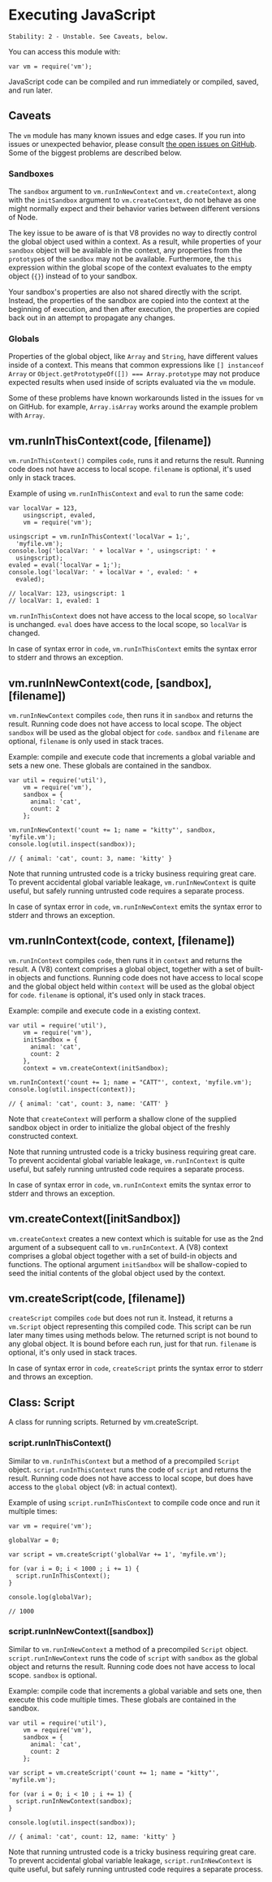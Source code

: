 # Executing JavaScript

    Stability: 2 - Unstable. See Caveats, below.

<!--name=vm-->

You can access this module with:

    var vm = require('vm');

JavaScript code can be compiled and run immediately or compiled, saved, and run later.

## Caveats

The `vm` module has many known issues and edge cases. If you run into 
issues or unexpected behavior, please consult 
[the open issues on GitHub](https://github.com/joyent/node/issues/search?q=vm). 
Some of the biggest problems are described below.

### Sandboxes

The `sandbox` argument to `vm.runInNewContext` and `vm.createContext`, 
along with the `initSandbox` argument to `vm.createContext`, do not 
behave as one might normally expect and their behavior varies 
between different versions of Node.

The key issue to be aware of is that V8 provides no way to directly 
control the global object used within a context. As a result, while 
properties of your `sandbox` object will be available in the context, 
any properties from the `prototype`s of the `sandbox` may not be 
available. Furthermore, the `this` expression within the global scope 
of the context evaluates to the empty object (`{}`) instead of to 
your sandbox.

Your sandbox's properties are also not shared directly with the script. 
Instead, the properties of the sandbox are copied into the context at 
the beginning of execution, and then after execution, the properties 
are copied back out in an attempt to propagate any changes.

### Globals

Properties of the global object, like `Array` and `String`, have 
different values inside of a context. This means that common
expressions like `[] instanceof Array` or 
`Object.getPrototypeOf([]) === Array.prototype` may not produce 
expected results when used inside of scripts evaluated via the `vm` module. 

Some of these problems have known workarounds listed in the issues for 
`vm` on GitHub. for example, `Array.isArray` works around 
the example problem with `Array`.

## vm.runInThisContext(code, [filename])

`vm.runInThisContext()` compiles `code`, runs it and returns the result. Running
code does not have access to local scope. `filename` is optional, it's used only
in stack traces.

Example of using `vm.runInThisContext` and `eval` to run the same code:

    var localVar = 123,
        usingscript, evaled,
        vm = require('vm');

    usingscript = vm.runInThisContext('localVar = 1;',
      'myfile.vm');
    console.log('localVar: ' + localVar + ', usingscript: ' +
      usingscript);
    evaled = eval('localVar = 1;');
    console.log('localVar: ' + localVar + ', evaled: ' +
      evaled);

    // localVar: 123, usingscript: 1
    // localVar: 1, evaled: 1

`vm.runInThisContext` does not have access to the local scope, so `localVar` is unchanged.
`eval` does have access to the local scope, so `localVar` is changed.

In case of syntax error in `code`, `vm.runInThisContext` emits the syntax error to stderr
and throws an exception.


## vm.runInNewContext(code, [sandbox], [filename])

`vm.runInNewContext` compiles `code`, then runs it in `sandbox` and returns the
result. Running code does not have access to local scope. The object `sandbox`
will be used as the global object for `code`.
`sandbox` and `filename` are optional, `filename` is only used in stack traces.

Example: compile and execute code that increments a global variable and sets a new one.
These globals are contained in the sandbox.

    var util = require('util'),
        vm = require('vm'),
        sandbox = {
          animal: 'cat',
          count: 2
        };

    vm.runInNewContext('count += 1; name = "kitty"', sandbox, 'myfile.vm');
    console.log(util.inspect(sandbox));

    // { animal: 'cat', count: 3, name: 'kitty' }

Note that running untrusted code is a tricky business requiring great care.  To prevent accidental
global variable leakage, `vm.runInNewContext` is quite useful, but safely running untrusted code
requires a separate process.

In case of syntax error in `code`, `vm.runInNewContext` emits the syntax error to stderr
and throws an exception.

## vm.runInContext(code, context, [filename])

`vm.runInContext` compiles `code`, then runs it in `context` and returns the
result. A (V8) context comprises a global object, together with a set of
built-in objects and functions. Running code does not have access to local scope
and the global object held within `context` will be used as the global object
for `code`.
`filename` is optional, it's used only in stack traces.

Example: compile and execute code in a existing context.

    var util = require('util'),
        vm = require('vm'),
        initSandbox = {
          animal: 'cat',
          count: 2
        },
        context = vm.createContext(initSandbox);

    vm.runInContext('count += 1; name = "CATT"', context, 'myfile.vm');
    console.log(util.inspect(context));

    // { animal: 'cat', count: 3, name: 'CATT' }

Note that `createContext` will perform a shallow clone of the supplied sandbox object in order to
initialize the global object of the freshly constructed context.

Note that running untrusted code is a tricky business requiring great care.  To prevent accidental
global variable leakage, `vm.runInContext` is quite useful, but safely running untrusted code
requires a separate process.

In case of syntax error in `code`, `vm.runInContext` emits the syntax error to stderr
and throws an exception.

## vm.createContext([initSandbox])

`vm.createContext` creates a new context which is suitable for use as the 2nd argument of a subsequent
call to `vm.runInContext`. A (V8) context comprises a global object together with a set of
build-in objects and functions. The optional argument `initSandbox` will be shallow-copied
to seed the initial contents of the global object used by the context.

## vm.createScript(code, [filename])

`createScript` compiles `code` but does not run it. Instead, it returns a
`vm.Script` object representing this compiled code. This script can be run
later many times using methods below. The returned script is not bound to any
global object. It is bound before each run, just for that run. `filename` is
optional, it's only used in stack traces.

In case of syntax error in `code`, `createScript` prints the syntax error to stderr
and throws an exception.


## Class: Script

A class for running scripts.  Returned by vm.createScript.

### script.runInThisContext()

Similar to `vm.runInThisContext` but a method of a precompiled `Script` object.
`script.runInThisContext` runs the code of `script` and returns the result.
Running code does not have access to local scope, but does have access to the `global` object
(v8: in actual context).

Example of using `script.runInThisContext` to compile code once and run it multiple times:

    var vm = require('vm');

    globalVar = 0;

    var script = vm.createScript('globalVar += 1', 'myfile.vm');

    for (var i = 0; i < 1000 ; i += 1) {
      script.runInThisContext();
    }

    console.log(globalVar);

    // 1000


### script.runInNewContext([sandbox])

Similar to `vm.runInNewContext` a method of a precompiled `Script` object.
`script.runInNewContext` runs the code of `script` with `sandbox` as the global object and returns the result.
Running code does not have access to local scope. `sandbox` is optional.

Example: compile code that increments a global variable and sets one, then execute this code multiple times.
These globals are contained in the sandbox.

    var util = require('util'),
        vm = require('vm'),
        sandbox = {
          animal: 'cat',
          count: 2
        };

    var script = vm.createScript('count += 1; name = "kitty"', 'myfile.vm');

    for (var i = 0; i < 10 ; i += 1) {
      script.runInNewContext(sandbox);
    }

    console.log(util.inspect(sandbox));

    // { animal: 'cat', count: 12, name: 'kitty' }

Note that running untrusted code is a tricky business requiring great care.  To prevent accidental
global variable leakage, `script.runInNewContext` is quite useful, but safely running untrusted code
requires a separate process.
